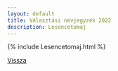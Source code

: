 ```yaml
---
layout: default
title: Választási névjegyzék 2022
description: Lesencetomaj
---
```


{% include Lesencetomaj.html %}

[Vissza](./)